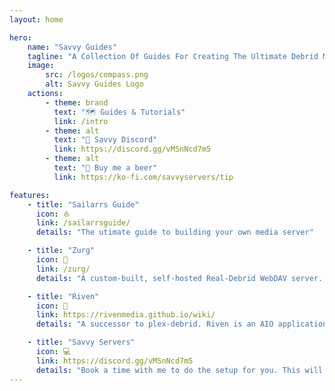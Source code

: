 ```yaml
---
layout: home

hero:
    name: "Savvy Guides"
    tagline: "A Collection Of Guides For Creating The Ultimate Debrid Media Server"
    image:
        src: /logos/compass.png
        alt: Savvy Guides Logo
    actions:
        - theme: brand
          text: "🗺️ Guides & Tutorials"
          link: /intro
        - theme: alt
          text: "💬 Savvy Discord"
          link: https://discord.gg/vMSnNcd7m5
        - theme: alt
          text: "🍻 Buy me a beer"
          link: https://ko-fi.com/savvyservers/tip

features:
    - title: "Sailarrs Guide"
      icon: ⛵ 
      link: /sailarrsguide/
      details: "The utimate guide to building your own media server"

    - title: "Zurg"
      icon: 🤖
      link: /zurg/
      details: "A custom-built, self-hosted Real-Debrid WebDAV server. Combined with rclone, it allows you to mount your Real-Debrid torrent library into your file system, similar to Dropbox."

    - title: "Riven"
      icon: 🌊
      link: https://rivenmedia.github.io/wiki/
      details: "A successor to plex-debrid. Riven is an AIO application that handles searching, downloading, symlinking, and importing into your media server"

    - title: "Savvy Servers"
      icon: 💻
      link: https://discord.gg/vMSnNcd7m5
      details: "Book a time with me to do the setup for you. This will include everything for the Sailarrs guide and more."
---
```

